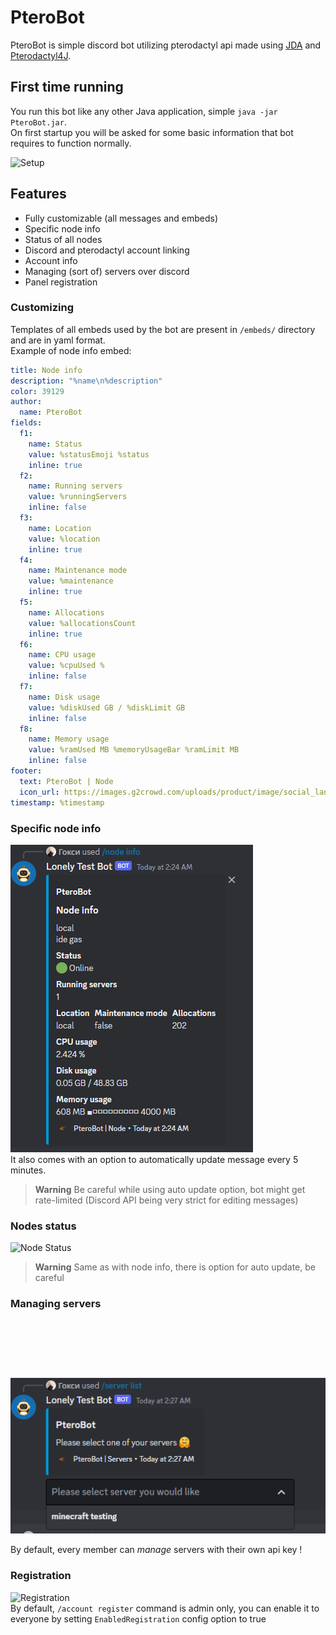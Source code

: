 # PteroBot

PteroBot is simple discord bot utilizing pterodactyl api made using [JDA](https://github.com/DV8FromTheWorld/JDA)
and [Pterodactyl4J](https://github.com/mattmalec/Pterodactyl4J).

## First time running

You run this bot like any other Java application, simple `java -jar PteroBot.jar`.  
On first startup you will be asked for some basic information that bot requires to function normally.

![Setup](https://media.discordapp.net/attachments/976766831182368768/1033771478870663228/unknown.png)

## Features

- Fully customizable (all messages and embeds)
- Specific node info
- Status of all nodes
- Discord and pterodactyl account linking
- Account info
- Managing (sort of) servers over discord
- Panel registration

### Customizing

Templates of all embeds used by the bot are present in `/embeds/` directory and are in yaml format.  
Example of node info embed:

```yaml
title: Node info
description: "%name\n%description"
color: 39129
author:
  name: PteroBot
fields:
  f1:
    name: Status
    value: %statusEmoji %status
    inline: true
  f2:
    name: Running servers
    value: %runningServers
    inline: false
  f3:
    name: Location
    value: %location
    inline: true
  f4:
    name: Maintenance mode
    value: %maintenance
    inline: true
  f5:
    name: Allocations
    value: %allocationsCount
    inline: true
  f6:
    name: CPU usage
    value: %cpuUsed %
    inline: false
  f7:
    name: Disk usage
    value: %diskUsed GB / %diskLimit GB
    inline: false
  f8:
    name: Memory usage
    value: %ramUsed MB %memoryUsageBar %ramLimit MB
    inline: false
footer:
  text: PteroBot | Node
  icon_url: https://images.g2crowd.com/uploads/product/image/social_landscape/social_landscape_9f7bed1018bc7ad75c94da92c83c76de/pterodactyl-panel.png
timestamp: %timestamp
```

### Specific node info

![Node Info](/imgs/node_info.png)  
It also comes with an option to automatically update message every 5 minutes.
> **Warning**
> Be careful while using auto update option, bot might get rate-limited (Discord API being very strict for editing
> messages)

### Nodes status

![Node Status](https://cdn.discordapp.com/attachments/976766831182368768/1036448248669425684/unknown.png)
> **Warning**
> Same as with node info, there is option for auto update, be careful

### Managing servers

<pre>
<img src="/imgs/server_list.png" alt="Server list">   <img src = "imgs/server_manage.png" alt="Server manage">
</pre>

By default, every member can *manage* servers with their own api key !

### Registration

![Registration](https://cdn.discordapp.com/attachments/976766831182368768/1033776792898642021/unknown.png)  
By default, `/account register` command is admin only, you can enable it to everyone by setting `EnabledRegistration`
config
option to true
